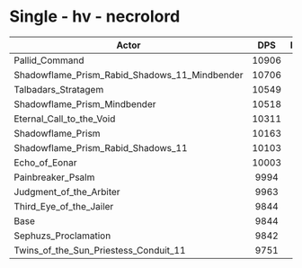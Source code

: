 # Single - hv - necrolord
| Actor | DPS | Increase |
|---|:---:|:---:|
|Pallid_Command|10906|10.79%|
|Shadowflame_Prism_Rabid_Shadows_11_Mindbender|10706|8.76%|
|Talbadars_Stratagem|10549|7.16%|
|Shadowflame_Prism_Mindbender|10518|6.84%|
|Eternal_Call_to_the_Void|10311|4.74%|
|Shadowflame_Prism|10163|3.24%|
|Shadowflame_Prism_Rabid_Shadows_11|10103|2.63%|
|Echo_of_Eonar|10003|1.62%|
|Painbreaker_Psalm|9994|1.52%|
|Judgment_of_the_Arbiter|9963|1.21%|
|Third_Eye_of_the_Jailer|9844|0.00%|
|Base|9844|0.00%|
|Sephuzs_Proclamation|9842|-0.02%|
|Twins_of_the_Sun_Priestess_Conduit_11|9751|-0.95%|
